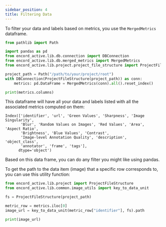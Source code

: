 ```yaml
---
sidebar_position: 4
title: Filtering Data
---
```


To filter your data and labels based on metrics, you use the `MergedMetrics` dataframe.

```python
from pathlib import Path

import pandas as pd
from encord_active.lib.db.connection import DBConnection
from encord_active.lib.db.merged_metrics import MergedMetrics
from encord_active.lib.project.project_file_structure import ProjectFileStructure

project_path = Path("/path/to/your/project/root")
with DBConnection(ProjectFileStructure(project_path)) as conn:
    metrics: pd.DataFrame = MergedMetrics(conn).all().reset_index()

print(metrics.columns)
```

This dataframe will have all your data and labels listed with all the associated metrics computed on them:

```
Index(['identifier', 'url', 'Green Values', 'Sharpness', 'Image Singularity',
       'Blur', 'Random Values on Images', 'Red Values', 'Area', 'Aspect Ratio',
       'Brightness', 'Blue Values', 'Contrast',
       'Image-level Annotation Quality', 'description', 'object_class',
       'annotator', 'frame', 'tags'],
      dtype='object')
```

Based on this data frame, you can do any filter you might like using pandas.

To get the path to the data item (image) that a specific row corresponds to, you can use this utility function:

```python
from encord_active.lib.project import ProjectFileStructure
from encord_active.lib.common.image_utils import key_to_data_unit

fs = ProjectFileStructure(project_path)

metric_row = metrics.iloc[0]
image_url = key_to_data_unit(metric_row["identifier"], fs).path

print(image_url)
```
